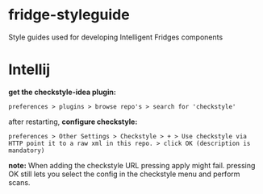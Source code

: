 # fridge-styleguide
Style guides used for developing Intelligent Fridges components

# Intellij

__get the checkstyle-idea plugin:__

`preferences > plugins > browse repo's > search for 'checkstyle'`

after restarting, 
__configure checkstyle:__

`preferences > Other Settings > Checkstyle > + > Use checkstyle via HTTP
point it to a raw xml in this repo. > click OK (description is mandatory)`

__note:__ When adding the checkstyle URL pressing apply might fail. pressing OK still lets you select the config in the checkstyle menu and perform scans.

